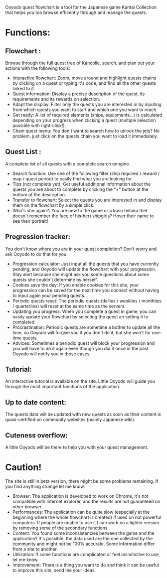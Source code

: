 Ooyodo quest flowchart is a tool for the Japanese game Kantai Collection that helps you too browse efficently through and manage the quests.

# Functions:

## Flowchart : 
Browse through the full quest tree of Kancolle, search, and plan out your actions with the following tools:
* Interactive flowchart: Zoom, move around and highlight quests chains by clicking on a quest or typing it's code, and find all the other quests linked to it.
* Quest information: Display a precise description of the quest, its requirements and its rewards on selection.
* Adapt the display: Filter only the quests you are interested in by inputing from which quests you want to start and which one you want to reach.
* Get ready: A list of required elements (ships, equipments...) is calculated depending on your progress when clicking a quest (multiple selection possible with right-click!).
* Chain quest menu: You don't want to search how to unlock the jets? No problem, just click on the quests chain you want to load it immediately.


## Quest List : 
A complete list of all quests with a complete search enngine.
  * Search function: Use one of the following filter (ship required / reward / map / quest period) to easily find what you are looking for.
  * Tips (not complete yet): Get useful additional information about the quests you are about to complete by clicking the "+" button at the bottom of the description.
  * Transfer to flowchart: Select the quests you are interested in and display them on the flowchart by a simple click.
  * Who's she again?: You are new to the game or a kuso teitoku thet doesn't remember the face of his(her) shipgirls? Hover their name to see their portrait!


## Progression tracker: 
You don't know where you are in your quest completion? Don't worry and ask Ooyodo to do that for you.
  * Progression calculator: Just input all the quests that you have currently pending, and Ooyodo will update the flowchart with your progression. Stay alert because she might ask you some questions about some quests she couldn't determine by herself.
 * Cookies save the day: If you enable cookies for this site, your progression can be saved for the next time you connect without having to input again your pending quests.
  * Periodic quests reset: The periodic quests (dailies / weeklies / monthlies / quarterlies) will reset at the same time as the servers.
  * Updating you progress: When you complete a quest in game, you can easily update your flowchart by selecting the quest an setting it to completed.
  * Procrastination: Periodic quests are sometime a bother to update all the time, so Ooyodo will forgive you if you don't do it, but she won't for one-time quests.
  * Advices: Sometimes a periodic quest will block your progression and you will have to do it again even though you did it once in the past. Ooyodo will notify you in those cases.

## Tutorial: 
An interactive tutorial is available on the site. Little Ooyodo will guide you through the most important functions of the application.

## Up to date content: 
The quests data will be updated with new quests as soon as their content is quasi-certified on community websites (mainly Japanese wiki).

## Cuteness overflow: 
A little Ooyodo will be there to help you with your quest management.


# Caution!
The site is still in beta version, there might be some problems remaining. If you find anything strange let me know.
* Browser: The application is developed to work on Chrome, it's not compatible with Internet explorer, and the results are not guaranteed on other browser.
* Performances: The application can be quite slow (especially at the beginning where the whole flowchart is created) if used on not powerful computers. If people are unable to use it I can work on a lighter version by removing some of the secondary functions.
* Content: You found some inconsistencies between the game and the application? It's possible, the data used are the one collected by the community and might not be 100% accurate. Some information differ from a site to another.
* Utilization: If some functions are complicated or feel uninstictive to use, let me know.
* Improvement: There is a thing you want to do and think it can be useful to improve this site, send me your ideas.
